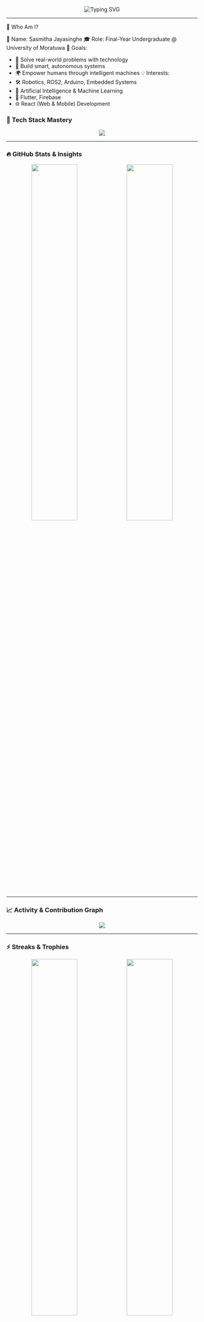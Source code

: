 <p align="center">
  <img src="https://readme-typing-svg.herokuapp.com?font=Fira+Code&size=24&duration=3000&pause=1000&color=6F00FF&center=true&vCenter=true&multiline=true&width=900&height=90&lines=Hey+there+%F0%9F%91%8B%2C+I'm+Sasmitha+Jayasinghe!;AI+%7C+IoT+%7C+Robotics+%7C+Mobile+Dev+%7C+Fullstack+Explorer;Let's+build+something+awesome+together+%F0%9F%9A%80" alt="Typing SVG">
</p>



---
📌 Who Am I?

👤 Name:        Sasmitha Jayasinghe
🎓 Role:        Final-Year Undergraduate @ University of Moratuwa
🎯 Goals:
  - 🚀 Solve real-world problems with technology
  - 🤖 Build smart, autonomous systems
  - 🌍 Empower humans through intelligent machines
💡 Interests:
  - 🛠️ Robotics, ROS2, Arduino, Embedded Systems
  - 🧠 Artificial Intelligence & Machine Learning
  - 📱 Flutter, Firebase
  - 🌐 React (Web & Mobile) Development


### 🚀 Tech Stack Mastery

<p align="center">
  <img src="https://skillicons.dev/icons?i=cpp,python,dart,js,ts,html,css,react,flutter,firebase,nodejs,mysql,mongodb,arduino,git,vscode,docker" />
</p>

---

### 🔥 GitHub Stats & Insights

<p align="center">
  <img width="49%" src="https://github-readme-stats.vercel.app/api?username=jayasinghesasmitha&show_icons=true&theme=tokyonight&count_private=true&hide_border=true" />
  <img width="49%" src="https://github-readme-stats.vercel.app/api/top-langs/?username=jayasinghesasmitha&layout=compact&theme=tokyonight&hide_border=true" />
</p>

---

### 📈 Activity & Contribution Graph

<p align="center">
  <img src="https://github-readme-activity-graph.vercel.app/graph?username=jayasinghesasmitha&theme=github-compact&area=true&hide_border=true" />
</p>

---

### ⚡ Streaks & Trophies

<p align="center">
  <img width="49%" src="https://streak-stats.demolab.com?user=jayasinghesasmitha&theme=tokyonight&hide_border=true" />
  <img width="49%" src="https://github-profile-trophy.vercel.app/?username=jayasinghesasmitha&theme=dracula&row=1&column=6&no-bg=true&no-frame=true" />
</p>

---

### 📚 Projects I'm Proud Of

| 💡 Project                      | 🚀 Tech Stack                 | 🔗 Links  |
| ------------------------------- | ----------------------------- | --------- |
| **ROS2 Bot Simulation**         | ROS2, URDF, Gazebo, C++       | [View](#) |
| **MoodSync Lamp**               | Flutter, Firebase, Emotion AI | [View](#) |
| **AI Book Recommender**         | Python, NLP, Streamlit        | [View](#) |
| **Voice-Controlled Wheelchair** | Arduino, Sensors, ML          | [View](#) |
| **BookEx Web App**              | React.js, Firebase            | [View](#) |

---

### 🎯 Currently Exploring

* 🔬 Computer Vision + Deep Learning
* 🛰️ ROS2 Navigation Stack
* ☁️ Cloud Functions + App Deployment
* 🧠 Neural Networks on Edge Devices
* 🔐 Firebase Auth + Firestore

---

### 🤝 Let's Connect!

<p align="center">
  <a href="https://www.linkedin.com/in/sasmitha-jayasinghe-172b2a242?utm_source=share&utm_campaign=share_via&utm_content=profile&utm_medium=android_app">
    <img src="https://img.shields.io/badge/LinkedIn-0077B5.svg?&style=for-the-badge&logo=linkedin&logoColor=white" />
  </a>
  <a href="mailto:sasmitha.22@cse.mrt.ac.lk">
    <img src="https://img.shields.io/badge/Gmail-D14836.svg?&style=for-the-badge&logo=gmail&logoColor=white" />
  </a>
  <a href="https://github.com/jayasinghesasmitha" target="_blank">
    <img src="https://img.shields.io/badge/GitHub-100000.svg?&style=for-the-badge&logo=github&logoColor=white" />
  </a>
</p>

---

### 💬 Quote I Live By

> “The best way to predict the future is to invent it.” — Alan Kay

---

<p align="center"><i>Made with ❤️ by Sasmitha | Powered by curiosity & coffee ☕</i></p>
```

---
